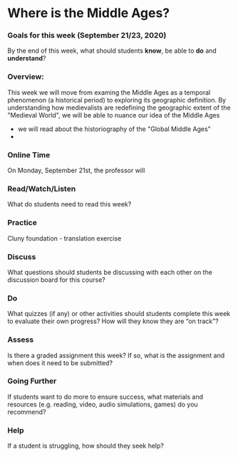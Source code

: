 # Where is the Middle Ages?

### Goals for this week \(September 21/23, 2020\)

By the end of this week, what should students **know**, be able to **do** and **understand**?

### Overview:

This week we will move from examing the Middle Ages as a temporal phenomenon \(a historical period\) to exploring its geographic definition. By understanding how medievalists are redefining the geographic extent of the "Medieval World", we will be able to nuance our idea of the Middle Ages

* we will read about the historiography of the "Global Middle Ages"
* 
### **Online Time**

On Monday, September 21st, the professor will 

### Read/Watch/Listen

What do students need to read this week?

### Practice

Cluny foundation - translation exercise

### **Discuss**

What questions should students be discussing with each other on the discussion board for this course?

### **Do**

What quizzes \(if any\) or other activities should students complete this week to evaluate their own progress? How will they know they are “on track”?

### **Assess** 

Is there a graded assignment this week? If so, what is the assignment and when does it need to be submitted?

### Going Further

If students want to do more to ensure success, what materials and resources \(e.g. reading, video, audio simulations, games\) do you recommend?

### **Help**

 If a student is struggling, how should they seek help?


